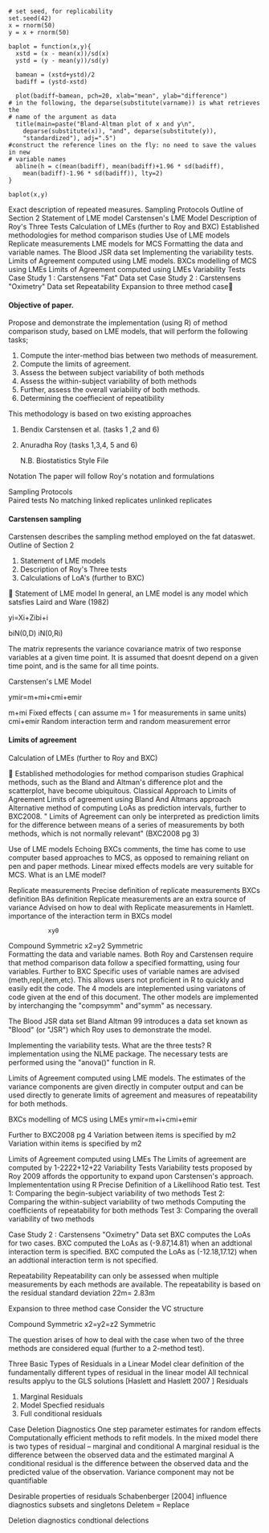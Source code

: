 
<pre><code>
# set seed, for replicability
set.seed(42)
x = rnorm(50)
y = x + rnorm(50) 

baplot = function(x,y){
  xstd = (x - mean(x))/sd(x)
  ystd = (y - mean(y))/sd(y)
  
  bamean = (xstd+ystd)/2
  badiff = (ystd-xstd)
  
  plot(badiff~bamean, pch=20, xlab="mean", ylab="difference")
# in the following, the deparse(substitute(varname)) is what retrieves the
# name of the argument as data
  title(main=paste("Bland-Altman plot of x and y\n",
    deparse(substitute(x)), "and", deparse(substitute(y)),
    "standardized"), adj=".5")
#construct the reference lines on the fly: no need to save the values in new 
# variable names
  abline(h = c(mean(badiff), mean(badiff)+1.96 * sd(badiff),
    mean(badiff)-1.96 * sd(badiff)), lty=2)
} 

baplot(x,y)
</code></pre>

Exact description of repeated measures.
Sampling Protocols
Outline of Section 2
Statement of LME model
Carstensen's LME Model
Description of Roy's Three Tests
Calculation of LMEs (further to Roy and BXC)
Established methodologies for method comparison studies
Use of LME models
Replicate measurements
LME models for MCS
Formatting the data and variable names.
The Blood JSR data set
Implementing the variability tests.
Limits of Agreement computed using LME models.
BXCs modelling of MCS using LMEs
Limits of Agreement computed using LMEs
Variability Tests
Case Study 1 : Carstensens "Fat" Data set
Case Study 2 : Carstensens "Oximetry" Data set
Repeatability
Expansion to three method case
 
 
#### Objective of paper.
 
Propose and demonstrate the implementation (using R) of method comparison study, based on LME models, that will perform the following tasks;
 
1) Compute the inter-method bias between two methods of measurement.
2) Compute the limits of agreement.
3) Assess the between subject variability of both methods
4) Assess the within-subject variability of both methods
5) Further, assess the overall variability of both methods.
6) Determining the coeffiecient of repeatibility
 
This methodology is based on two existing approaches
1) Bendix Carstensen et al.      (tasks 1 ,2 and 6)
2) Anuradha Roy                    (tasks 1,3,4, 5 and 6)
 
 
    N.B. Biostatistics Style File 
 
Notation
The paper will follow Roy's notation and formulations

Sampling Protocols  
Paired tests
No matching
linked replicates
unlinked replicates
 
#### Carstensen sampling
 
Carstensen describes the sampling method employed on the fat dataswet.
Outline of Section 2
1) Statement of LME models
2) Description of Roy's Three tests
3) Calculations of LoA's (further to BXC)
 
 
Statement of LME model
In general, an LME model is any model which satsfies Laird and Ware (1982)
 
yi=Xi+Zibi+i
 
biN(0,D)
iN(0,Ri)
 
 
The matrix  represents the variance covariance matrix of two response variables at a given time point.
It is assumed that  doesnt depend on a given time point, and is the same for all time points.
 
 
Carstensen's LME Model
 
ymir=m+mi+cmi+emir
 
m+mi    Fixed effects ( can assume m= 1 for measurements in same units)
cmi+emir      Random interaction term and random measurement error
 
 
#### Limits of agreement
 


Calculation of LMEs (further to Roy and BXC)
 
 Established methodologies for method comparison studies
Graphical methods, such as the Bland and Altman's difference plot and the scatterplot, have become ubiquitous.
Classical Approach to Limits of Agreement
Limits of agreement using Bland And Altmans approach
Alternative method of computing LoAs as prediction intervals, further to BXC2008.
" Limits of Agreement can only be interpreted as prediction limits for the difference between means of a series of measurements by both methods, which is not normally relevant" (BXC2008 pg 3)
 
Use of LME models
Echoing BXCs comments, the time has come to use computer based approaches to MCS, as opposed to remaining reliant on pen and paper methods.
Linear mixed effects models are very suitable for MCS.
What is an LME model?
 
Replicate measurements
Precise definition of replicate measurements
BXCs definition
BAs definition
Replicate measurements are an extra source of variance
Advised on how to deal with Replicate measurements in Hamlett. 
importance of the interaction term in BXCs model
 
               xy0
Compound Symmetric     	x2=y2
Symmetric                        
Formatting the data and variable names.
Both Roy and Carstensen require that method comparison data follow a specified formatting, using four variables.
Further to BXC Specific uses of variable names are advised (meth,repl,item,etc).
This allows users not proficient in R to quickly and easily edit the code.
The 4 models are inteplemented using variatons of code given at the end of this document.
The other models are implemented by interchanging the "compsymm" and"symm" as necessary.
 
The Blood JSR data set
Bland Altman 99 introduces a data set known as "Blood" (or "JSR") which Roy uses to demonstrate the model.
 
Implementing the variability tests.
What are the three tests?
R implementation using the NLME package. 
The necessary tests are performed using the "anova()" function in R. 
 
Limits of Agreement computed using LME models.
The estimates of the variance components are given directly in computer output and can be used directly to generate
limits of agreement and measures of repeatability for both methods.

BXCs modelling of MCS using LMEs
ymir=m+i+cmi+emir
 
Further to BXC2008 pg 4
Variation between items is  specified by m2
Variation within items is  specified by m2
 
Limits of Agreement computed using LMEs
The Limits of agreement are computed by 1-2222+12+22
Variability Tests
Variability tests proposed by Roy 2009 affords the opportunity to expand upon Carstensen's approach.
Implemententation using R
Precise Definition of a Likellihood Ratio test.
Test 1: Comparing the begin-subject variability of two methods
Test 2: Comparing the within-subject variability of two methods
Computing the coefficients of repeatability for both methods
Test 3: Comparing the overall variability of two methods 
 
Case Study 2 : Carstensens "Oximetry" Data set
BXC computes the LoAs for two cases.
BXC computed the LoAs as (-9.87,14.81) when an addtional interaction term is specified.
BXC computed the LoAs as (-12.18,17.12) when an addtional interaction term is not specified.
 
Repeatability
Repeatability can only be assessed when multiple measurements by each methods are available.
The repeatability is based on the residual standard deviation 22m= 2.83m
 
Expansion to three method case
Consider the VC structure
 
Compound Symmetric     	x2=y2=z2
Symmetric                        
 
The question arises of how to deal with the case when two of the three methods are considered equal (further to a 2-method test). 

Three Basic Types of Residuals in a Linear Model
clear definition of the fundamentally different types of residual in the linear model
All technical results applyu to the GLS solutions
[Haslett and Haslett 2007 ]
Residuals
1) Marginal Residuals
2) Model Specfied residuals
3) Full conditional residuals

Case Deletion Diagnostics
One step parameter estimates for random effects
Computationally efficient methods to refit models.
In the mixed model there is two types of residual – marginal and conditional
A marginal residual is the difference between the observed data and the estimated marginal
A conditional residual is the difference between the observed data and the predicted value of the observation.
Variance component may not be quantifiable

Desirable properties of residuals
Schabenberger [2004] influence diagnostics
subsets and singletons
Deletem = Replace

Deletion diagnostics
condtional delections


 
 
